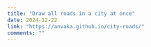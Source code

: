 ```yaml
---
title: "Draw all roads in a city at once"
date: 2024-12-22
link: "https://anvaka.github.io/city-roads/"
comments: ""
---
```



